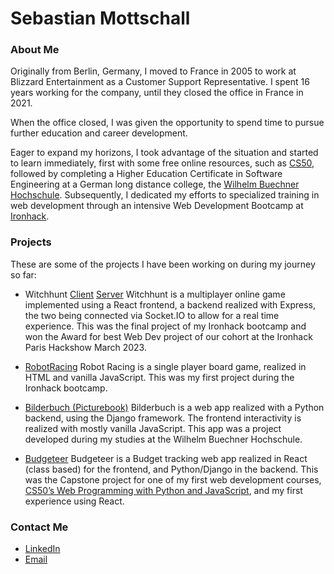 # Sebastian Mottschall #

### About Me

Originally from Berlin, Germany, I moved to France in 2005 to work at Blizzard Entertainment as a Customer Support Representative. I spent 16 years working for the company, until they closed the office in France in 2021.

When the office closed, I was given the opportunity to spend time to pursue further education and career development.

Eager to expand my horizons, I took advantage of the situation and started to learn immediately, first with some free online resources, such as [CS50](https://cs50.harvard.edu/x/2023/), followed by completing a Higher Education Certificate in Software Engineering at a German long distance college, the [Wilhelm Buechner Hochschule](https://www.wb-fernstudium.de/kursseite/professional-software-engineering.html). Subsequently, I dedicated my efforts to specialized training in web development through an intensive Web Development Bootcamp at [Ironhack](https://www.ironhack.com/).

### Projects

These are some of the projects I have been working on during my journey so far:

- Witchhunt [Client](https://github.com/Mottschi/witch-hunt-client) [Server](https://github.com/Mottschi/witch-hunt-server)
  Witchhunt is a multiplayer online game implemented using a React frontend, a backend realized with Express, the two being connected via Socket.IO to allow for a real time experience. This was the final project of my Ironhack bootcamp and won the Award for best Web Dev project of our cohort at the Ironhack Paris Hackshow March 2023.

- [RobotRacing](https://github.com/Mottschi/RobotRacing)
  Robot Racing is a single player board game, realized in HTML and vanilla JavaScript. This was my first project during the Ironhack bootcamp.

- [Bilderbuch (Picturebook)](https://github.com/Mottschi/bilderbuch)
  Bilderbuch is a web app realized with a Python backend, using the Django framework. The frontend interactivity is realized with mostly vanilla JavaScript. This app was a project developed during my studies at the Wilhelm Buechner Hochschule.

- [Budgeteer](https://github.com/Mottschi/CS50/tree/web50/projects/2020/x/capstone)
  Budgeteer is a Budget tracking web app realized in React (class based) for the frontend, and Python/Django in the backend. This was the Capstone project for one of my first web development courses, [CS50’s Web Programming with Python and JavaScript](https://cs50.harvard.edu/web/2020/), and my first experience using React.

  
### Contact Me

- [LinkedIn](https://www.linkedin.com/in/sebastian-mottschall/)
- [Email](mailto:sebastian.mottschall@gmail.com)
